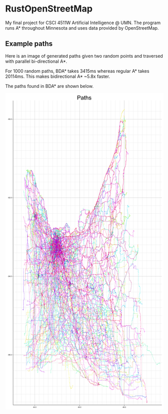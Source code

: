 # RustOpenStreetMap
My final project for CSCI 4511W Artificial Intelligence @ UMN. The program runs A* throughout Minnesota and uses data provided by OpenStreetMap.


## Example paths
Here is an image of generated paths given two random points and traversed with parallel bi-directional A*.

For 1000 random paths, BDA* takes 3415ms whereas regular 
A* takes 20114ms. This makes bidirectional A* ~5.8x faster.

The paths found in BDA* are shown below.


![Paths](.github/bda.png)
